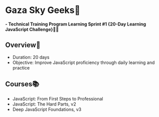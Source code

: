 # Gaza Sky Geeks:dart:
 **- Technical Training Program Learning Sprint #1 {20-Day Learning JavaScript Challenge}🚀🔥**

## Overview:bookmark_tabs:
- Duration: 20 days
- Objective: Improve JavaScript proficiency through daily learning and practice
  
## Courses:books:
- JavaScript: From First Steps to Professional
- JavaScript: The Hard Parts, v2
- Deep JavaScript Foundations, v3
